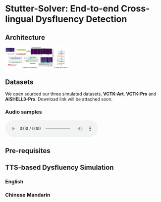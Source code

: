 # Stutter-Solver: End-to-end Cross-lingual Dysfluency Detection

## Architecture
<img src="resources/architecture.png" alt="image-20240321090057059" style="zoom: 20%; display: block; margin-right: auto; margin-left: 0;" />


## Datasets
We open sourced our three simulated datasets, **VCTK-Art**, **VCTK-Pro** and **AISHELL3-Pro**. Download link will be attached soon.

### Audio samples

<audio controls>
  <source src="https://github.com/eureka235/Stutter-Solver/raw/main/audio/vctk-pro/1-rep.wav" type="audio/wav">
  Your browser does not support the audio element.
</audio>


## Pre-requisites


## TTS-based Dysfluency Simulation

### English


### Chinese Mandarin
